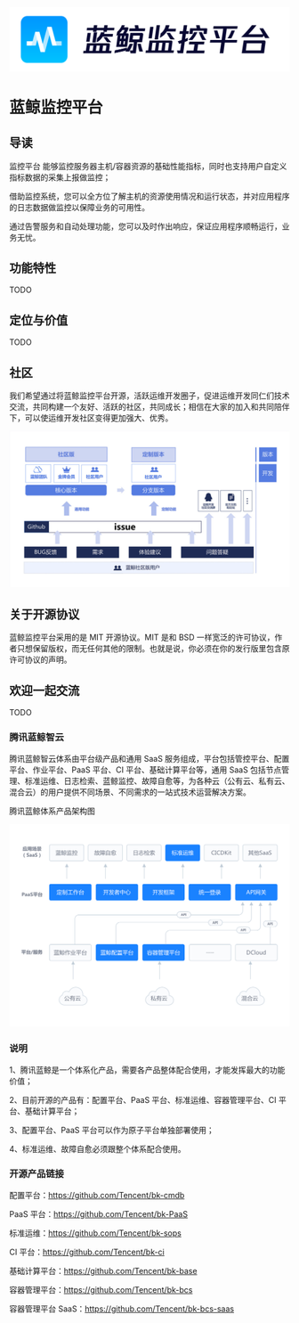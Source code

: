 ![](../resource/img/logo.png)
# 蓝鲸监控平台
## 导读
监控平台 能够监控服务器主机/容器资源的基础性能指标，同时也支持用户自定义指标数据的采集上报做监控；

借助监控系统，您可以全方位了解主机的资源使用情况和运行状态，并对应用程序的日志数据做监控以保障业务的可用性。

通过告警服务和自动处理功能，您可以及时作出响应，保证应用程序顺畅运行，业务无忧。

## 功能特性
TODO

## 定位与价值
TODO

## 社区
我们希望通过将蓝鲸监控平台开源，活跃运维开发圈子，促进运维开发同仁们技术交流，共同构建一个友好、活跃的社区，共同成长；相信在大家的加入和共同陪伴下，可以使运维开发社区变得更加强大、优秀。

![](../resource/img/wiki/community.jpg)

## 关于开源协议
蓝鲸监控平台采用的是 MIT 开源协议。MIT 是和 BSD 一样宽泛的许可协议，作者只想保留版权，而无任何其他的限制。也就是说，你必须在你的发行版里包含原许可协议的声明。
## 欢迎一起交流
TODO


### 腾讯蓝鲸智云
腾讯蓝鲸智云体系由平台级产品和通用 SaaS 服务组成，平台包括管控平台、配置平台、作业平台、PaaS 平台、CI 平台、基础计算平台等，通用 SaaS 包括节点管理、标准运维、日志检索、蓝鲸监控、故障自愈等，为各种云（公有云、私有云、混合云）的用户提供不同场景、不同需求的一站式技术运营解决方案。

腾讯蓝鲸体系产品架构图

![](../resource/img/wiki/blueking.png)

### 说明

1、腾讯蓝鲸是一个体系化产品，需要各产品整体配合使用，才能发挥最大的功能价值；

2、目前开源的产品有：配置平台、PaaS 平台、标准运维、容器管理平台、CI 平台、基础计算平台；

3、配置平台、PaaS 平台可以作为原子平台单独部署使用；

4、标准运维、故障自愈必须跟整个体系配合使用。

### 开源产品链接
配置平台：https://github.com/Tencent/bk-cmdb

PaaS 平台：https://github.com/Tencent/bk-PaaS

标准运维：https://github.com/Tencent/bk-sops

CI 平台：https://github.com/Tencent/bk-ci

基础计算平台：https://github.com/Tencent/bk-base

容器管理平台：https://github.com/Tencent/bk-bcs

容器管理平台 SaaS：https://github.com/Tencent/bk-bcs-saas
